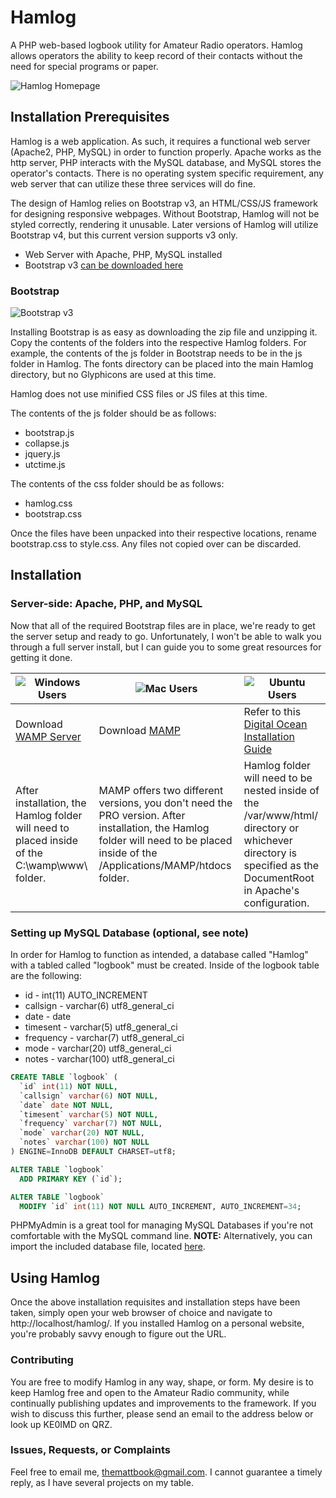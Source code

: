 # Hamlog
A PHP web-based logbook utility for Amateur Radio operators. Hamlog allows operators the ability to keep record of their contacts without the need for special programs or paper.

![Hamlog Homepage](https://raw.githubusercontent.com/themattbook/hamlog/master/examples/hamlog.png)

## Installation Prerequisites
Hamlog is a web application. As such, it requires a functional web server (Apache2, PHP, MySQL) in order to function properly. Apache works as the http server, PHP interacts with the MySQL database, and MySQL stores the operator's contacts. There is no operating system specific requirement, any web server that can utilize these three services will do fine.

The design of Hamlog relies on Bootstrap v3, an HTML/CSS/JS framework for designing responsive webpages. Without Bootstrap, Hamlog will not be styled correctly, rendering it unusable. Later versions of Hamlog will utilize Bootstrap v4, but this current version supports v3 only.

* Web Server with Apache, PHP, MySQL installed
* Bootstrap v3 [can be downloaded here](https://github.com/twbs/bootstrap/releases/download/v3.3.7/bootstrap-3.3.7-dist.zip)

### Bootstrap

![Bootstrap v3](http://videotutorialspoint.com/wp-content/uploads/2016/04/Bootstrap-Tutorial.png)

Installing Bootstrap is as easy as downloading the zip file and unzipping it. Copy the contents of the folders into the respective Hamlog folders. For example, the contents of the js folder in Bootstrap needs to be in the js folder in Hamlog. The fonts directory can be placed into the main Hamlog directory, but no Glyphicons are used at this time.

Hamlog does not use minified CSS files or JS files at this time.

The contents of the js folder should be as follows:
* bootstrap.js
* collapse.js
* jquery.js
* utctime.js

The contents of the css folder should be as follows:
* hamlog.css
* bootstrap.css

Once the files have been unpacked into their respective locations, rename bootstrap.css to style.css. Any files not copied over can be discarded.

## Installation
### Server-side: Apache, PHP, and MySQL
Now that all of the required Bootstrap files are in place, we're ready to get the server setup and ready to go. Unfortunately, I won't be able to walk you through a full server install, but I can guide you to some great resources for getting it done.

![Windows Users](http://www.fluxbytes.com/wp-content/uploads/2014/10/windows-logo.png) |![Mac Users](http://getmyle.com/wp-content/uploads/2015/09/Apple-Icon.png)|![Ubuntu Users](https://i.downloadatoz.com/download/icon2/d/b/a/d9e404950c6c5a598eea2b69bc4f4abd.jpg)
-------------------------------------------------------------------------------------- | -------------------------------------------------------------------------------------- | -------------------------------------------------------------------------------------------------------------
Download [WAMP Server](http://www.wampserver.com/en/) | Download [MAMP](https://www.mamp.info/en/) | Refer to this [Digital Ocean Installation Guide](https://www.digitalocean.com/community/tutorials/how-to-install-linux-apache-mysql-php-lamp-stack-on-ubuntu-16-04)
After installation, the Hamlog folder will need to placed inside of the C:\wamp\www\ folder. | MAMP offers two different versions, you don't need the PRO version. After installation, the Hamlog folder will need to be placed inside of the /Applications/MAMP/htdocs folder. | Hamlog folder will need to be nested inside of the /var/www/html/ directory or whichever directory is specified as the DocumentRoot in Apache's configuration.

### Setting up MySQL Database (optional, see note)
In order for Hamlog to function as intended, a database called "Hamlog" with a tabled called "logbook" must be created. Inside of the logbook table are the following:
* id - int(11) AUTO_INCREMENT
* callsign - varchar(6) utf8_general_ci
* date - date
* timesent - varchar(5) utf8_general_ci
* frequency - varchar(7) utf8_general_ci
* mode - varchar(20) utf8_general_ci
* notes - varchar(100) utf8_general_ci
```SQL
CREATE TABLE `logbook` (
  `id` int(11) NOT NULL,
  `callsign` varchar(6) NOT NULL,
  `date` date NOT NULL,
  `timesent` varchar(5) NOT NULL,
  `frequency` varchar(7) NOT NULL,
  `mode` varchar(20) NOT NULL,
  `notes` varchar(100) NOT NULL
) ENGINE=InnoDB DEFAULT CHARSET=utf8;
```
```SQL
ALTER TABLE `logbook`
  ADD PRIMARY KEY (`id`);
```
```SQL
ALTER TABLE `logbook`
  MODIFY `id` int(11) NOT NULL AUTO_INCREMENT, AUTO_INCREMENT=34;
```
PHPMyAdmin is a great tool for managing MySQL Databases if you're not comfortable with the MySQL command line. **NOTE:** Alternatively, you can import the included database file, located [here](https://github.com/themattbook/hamlog/blob/master/examples/hamlog.sql).

## Using Hamlog
Once the above installation requisites and installation steps have been taken, simply open your web browser of choice and navigate to http://localhost/hamlog/. If you installed Hamlog on a personal website, you're probably savvy enough to figure out the URL.
### Contributing
You are free to modify Hamlog in any way, shape, or form. My desire is to keep Hamlog free and open to the Amateur Radio community, while continually publishing updates and improvements to the framework. If you wish to discuss this further, please send an email to the address below or look up KE0IMD on QRZ. 
### Issues, Requests, or Complaints
Feel free to email me, themattbook@gmail.com. I cannot guarantee a timely reply, as I have several projects on my table.
